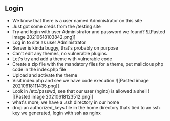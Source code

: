 ## Login
* We know that there is a user named Administrator on this site
* Just got some creds from the /testing site
* Try and login with user Administrator and password we found? 
![[Pasted image 20210618103842.png]]
* Log in to site as user Administrator
* Server is kinda buggy, that's probably on purpose
* Can't edit any themes, no vulnerable plugins
* Let's try and add a theme with vulnerable code
* Create a zip file with the mandatory files for a theme, put malicious php code in the index.php file
* Upload and activate the theme
* Visit index.php and see we have code execution
![[Pasted image 20210618111435.png]]
* Look in /etc/passwd, see that our user (nginx) is allowed a shell
![[Pasted image 20210618123512.png]]
* what's more, we have a .ssh directory in our home
* drop an authorized_keys file in the home directory thats tied to an ssh key we generated, login with ssh as nginx